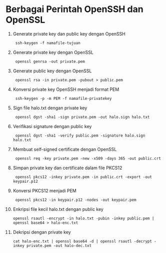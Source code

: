 # Berbagai Perintah OpenSSH dan OpenSSL #

1. Generate private key dan public key dengan OpenSSH

        ssh-keygen -f namafile-tujuan

2. Generate private key dengan OpenSSL

        openssl genrsa -out private.pem

3. Generate public key dengan OpenSSL

        openssl rsa -in private.pem -pubout > public.pem

4. Konversi private key OpenSSH menjadi format PEM

        ssh-keygen -p -m PEM -f namafile-privatekey

5. Sign file halo.txt dengan private key

        openssl dgst -sha1 -sign private.pem -out halo.sign halo.txt

6. Verifikasi signature dengan public key

        openssl dgst -sha1 -verify public.pem -signature halo.sign halo.txt

7. Membuat self-signed certificate dengan OpenSSL

        openssl req -key private.pem -new -x509 -days 365 -out public.crt

8. Simpan private key dan certificate dalam file PKCS12

        openssl pkcs12 -inkey private.pem -in public.crt -export -out keypair.p12

9. Konversi PKCS12 menjadi PEM

        openssl pkcs12 -in keypair.p12 -nodes -out keypair.pem

10. Enkripsi file kecil halo.txt dengan public key

        openssl rsautl -encrypt -in halo.txt -pubin -inkey public.pem | openssl base64 > halo-enc.txt

11. Dekripsi dengan private key

        cat halo-enc.txt | openssl base64 -d | openssl rsautl -decrypt -inkey private.pem -out halo-dec.txt 
